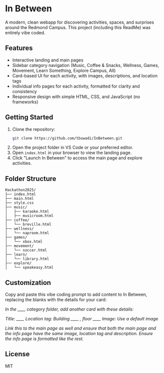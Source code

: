 
# In Between

A modern, clean webapp for discovering activities, spaces, and surprises around the Redmond Campus. This project (including this ReadMe) was entirely vibe coded.

## Features
- Interactive landing and main pages
- Sidebar category navigation (Music, Coffee & Snacks, Wellness, Games, Movement, Learn Something, Explore Campus, All)
- Card-based UI for each activity, with images, descriptions, and location tags
- Individual info pages for each activity, formatted for clarity and consistency
- Responsive design with simple HTML, CSS, and JavaScript (no frameworks)

## Getting Started
1. Clone the repository:
   ```sh
   git clone https://github.com/tbuwadi/InBetween.git
   ```
2. Open the project folder in VS Code or your preferred editor.
3. Open `index.html` in your browser to view the landing page.
4. Click "Launch In Between" to access the main page and explore activities.

## Folder Structure
```
Hackathon2025/
├── index.html
├── main.html
├── style.css
├── music/
│   ├── karaoke.html
│   ├── musicroom.html
├── coffee/
│   └── breville.html
├── wellness/
│   └── naproom.html
├── games/
│   └── xbox.html
├── movement/
│   └── soccer.html
├── learn/
│   └── library.html
├── explore/
│   └── speakeasy.html
```


## Customization

Copy and paste this vibe coding prompt to add content to In Between, replacing the blanks with the details for your card:

*In the ____ category folder, add another card with these details:*

*Title: ____*
*Location tag: Building ____ , floor ____*
*Image: Use a default image*

*Link this to the main page as well and ensure that both the main page and the info page have the same image, location tag and description. Ensure the info page is formatted like the rest.*

## License
MIT
